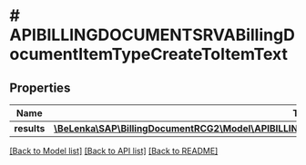 # # APIBILLINGDOCUMENTSRVABillingDocumentItemTypeCreateToItemText

## Properties

Name | Type | Description | Notes
------------ | ------------- | ------------- | -------------
**results** | [**\BeLenka\SAP\BillingDocumentRCG2\Model\APIBILLINGDOCUMENTSRVABillingDocumentItemTextTypeCreate[]**](APIBILLINGDOCUMENTSRVABillingDocumentItemTextTypeCreate.md) |  | [optional]

[[Back to Model list]](../../README.md#models) [[Back to API list]](../../README.md#endpoints) [[Back to README]](../../README.md)
